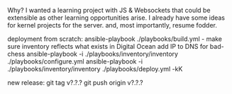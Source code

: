 Why?
I wanted a learning project with JS & Websockets that could be extensible as other learning opportunities arise.
I already have some ideas for kernel projects for the server.
and, most importantly, resume fodder.

deployment from scratch:
    ansible-playbook ./playbooks/build.yml
    - make sure inventory reflects what exists in Digital Ocean add IP to DNS for bad-chess
    ansible-playbook -i ./playbooks/inventory/inventory ./playbooks/configure.yml
    ansible-playbook -i ./playbooks/inventory/inventory ./playbooks/deploy.yml -kK

new release:
    git tag v?.?.?
    git push origin v?.?.?
